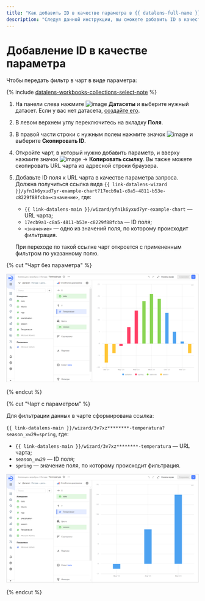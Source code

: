 ```yaml
---
title: "Как добавить ID в качестве параметра в {{ datalens-full-name }}"
description: "Следуя данной инструкции, вы сможете добавить ID в качестве параметра." 
---
```


# Добавление ID в качестве параметра

Чтобы передать фильтр в чарт в виде параметра:


{% include [datalens-workbooks-collections-select-note](../../../_includes/datalens/operations/datalens-workbooks-collections-select-note.md) %}


1. На панели слева нажмите ![image](../../../_assets/console-icons/circles-intersection.svg) **Датасеты** и выберите нужный датасет. Если у вас нет датасета, [создайте его](../dataset/create.md).
1. В левом верхнем углу переключитесь на вкладку **Поля**.
1. В правой части строки с нужным полем нажмите значок ![image](../../../_assets/console-icons/ellipsis.svg) и выберите **Скопировать ID**.
1. Откройте чарт, в который нужно добавить параметр, и вверху нажмите значок ![image](../../../_assets/console-icons/ellipsis.svg) → **Копировать ссылку**. Вы также можете скопировать URL чарта из адресной строки браузера.
1. Добавьте ID поля к URL чарта в качестве параметра запроса. Должна получиться ссылка вида `{{ link-datalens-wizard }}/yfn1k6yxud7yr-example-chart?17ecb9a1-c8a5-4811-b53e-c8229f88fcba=<значение>`, где:

   * `{{ link-datalens-main }}/wizard/yfn1k6yxud7yr-example-chart` — URL чарта;
   * `17ecb9a1-c8a5-4811-b53e-c8229f88fcba` — ID поля;
   * `<значение>` — одно из значений поля, по которому происходит фильтрация.

   При переходе по такой ссылке чарт откроется с примененным фильтром по указанному полю.

{% cut "Чарт без параметра" %}

![image](../../../_assets/datalens/parameters/chart.svg)

{% endcut %}

{% cut "Чарт с параметром" %}

Для фильтрации данных в чарте сформирована ссылка:

`{{ link-datalens-main }}/wizard/3v7xz********-temperatura?season_xw29=spring`, где:

   * `{{ link-datalens-main }}/wizard/3v7xz********-temperatura` — URL чарта;
   * `season_xw29` — ID поля;
   * `spring` — значение поля, по которому происходит фильтрация.

![image](../../../_assets/datalens/parameters/chart-with-parameter.svg)

{% endcut %}